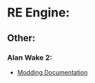 # RE Engine:


## Other:
### Alan Wake 2:
 - [Modding Documentation](https://github.com/Modding-Haven/AW2-Modding-Documentation/wiki)
